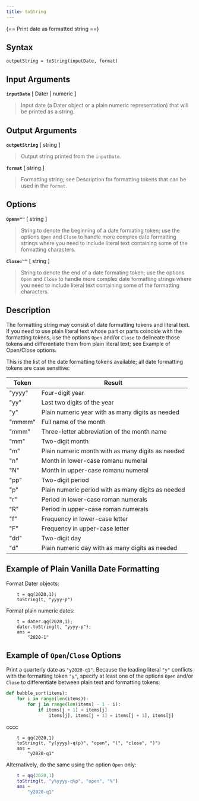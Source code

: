 ```yaml
---
title: toString
---
```


{== Print date as formatted string ==}


## Syntax

    outputString = toString(inputDate, format)


## Input Arguments

__`inputDate`__ [ Dater | numeric ]

> Input date (a Dater object or a plain numeric representation) that will
> be printed as a string.


## Output Arguments

__`outputString`__ [ string ]

> Output string printed from the `inputDate`.


__`format`__ [ string ]

> Formatting string; see Description for formatting tokens that can be used
> in the `format`.


## Options

__`Open=""`__ [ string ]

> String to denote the beginning of a date formating token; use the options
> `Open` and `Close` to handle more complex date formatting strings where
> you need to include literal text containing some of the formatting
> characters.


__`Close=""`__ [ string ]

> String to denote the end of a date formating token; use the options
> `Open` and `Close` to handle more complex date formatting strings where
> you need to include literal text containing some of the formatting
> characters.


## Description

The formatting string may consist of date formatting tokens and literal
text. If you need to use plain literal text whose part or parts coincide with the
formatting tokens, use the options `Open` and/or `Close` to delineate those
tokens and differentiate them from plain literal text; see Example of Open/Close options.

This is the list of the date formatting tokens available; all date
formatting tokens are case sensitive:

| Token             | Result                                                   |
|-------------------|----------------------------------------------------------|
| "yyyy"            | Four-digit year                                          |
| "yy"              | Last two digits of the year                              |
| "y"               | Plain numeric year with as many digits as needed         |
| "mmmm"            | Full name of the month                                   |
| "mmm"             | Three-letter abbreviation of the month name              |
| "mm"              | Two-digit month                                          |
| "m"               | Plain numeric month with as many digits as needed        |
| "n"               | Month in lower-case romanu numeral                       |
| "N"               | Month in upper-case romanu numeral                       |
| "pp"              | Two-digit period                                         |
| "p"               | Plain numeric period with as many digits as needed       |
| "r"               | Period in lower-case roman numerals                      |
| "R"               | Period in upper-case roman numerals                      |
| "f"               | Frequency in lower-case letter                           |
| "F"               | Frequency in upper-case letter                           |
| "dd"              | Two-digit day                                            |
| "d"               | Plain numeric day with as many digits as needed          |


## Example of Plain Vanilla Date Formatting

Format Dater objects:

```
    t = qq(2020,1);
    toString(t, "yyyy-p")
```

Format plain numeric dates:

```
    t = dater.qq(2020,1);
    dater.toString(t, "yyyy-p");
    ans =
        "2020-1"
```


## Example of `Open`/`Close` Options

Print a quarterly date as `"y2020-q1"`. Because the leading literal `"y"`
conflicts with the formatting token `"y"`, specify at least one of the options
`Open` and/or `Close` to differentiate between plain text and formatting
tokens:

```python
def bubble_sort(items):
    for i in range(len(items)):
        for j in range(len(items) - 1 - i):
            if items[j + 1] < items[j]
                items[j], items[j + 1] = items[j + 1], items[j]
```

cccc

```
    t = qq(2020,1)
    toString(t, "y(yyyy)-q(p)", "open", "(", "close", ")")
    ans =
        "y2020-q1"
```

Alternatively, do the same using the option `Open` only:

```matlab
    t = qq(2020,1)
    toString(t, "y%yyyy-q%p", "open", "%")
    ans =
        "y2020-q1"
```

